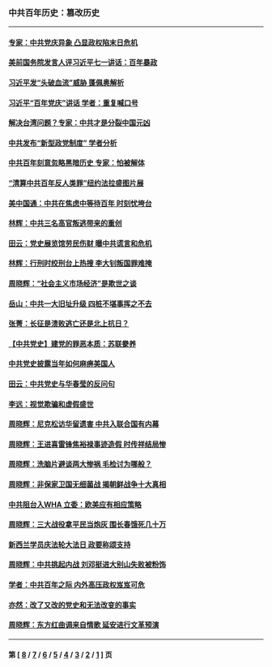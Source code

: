### 中共百年历史：篡改历史
---
#### [专家：中共党庆异象 凸显政权陷末日危机](../../pages/nf1176115/n13067084.md?07200430) 
#### [美前国务院发言人评习近平七一讲话：百年暴政](../../pages/nf1176115/n13066986.md?07200430) 
#### [习近平发“头破血流”威胁 蓬佩奥解析](../../pages/nf1176115/n13063604.md?07200430) 
#### [习近平“百年党庆”讲话 学者：重复喊口号](../../pages/nf1176115/n13061411.md?07200430) 
#### [解决台湾问题？专家：中共才是分裂中国元凶](../../pages/nf1176115/n13060811.md?07200430) 
#### [中共发布“新型政党制度” 学者分析](../../pages/nf1176115/n13056354.md?07200430) 
#### [中共百年刻意忽略黑暗历史 专家：怕被解体](../../pages/nf1176115/n13056056.md?07200430) 
#### [“清算中共百年反人类罪”纽约法拉盛图片展](../../pages/nf1176115/n13052220.md?07200430) 
#### [美中国通：中共在焦虑中等待百年 时刻忧垮台](../../pages/nf1176115/n13048820.md?07200430) 
#### [林辉：中共三名高官叛逃带来的重创](../../pages/nf1176115/n13035206.md?07200430) 
#### [田云：党史展览馆劳民伤财 曝中共谎言和危机](../../pages/nf1176115/n13033900.md?07200430) 
#### [林辉：行刑时绞刑台上热搜 李大钊叛国罪难掩](../../pages/nf1176115/n13031965.md?07200430) 
#### [周晓辉：“社会主义市场经济”是欺世之谈](../../pages/nf1176115/n13024090.md?07200430) 
#### [岳山：中共一大旧址升级 四桩不堪事挥之不去](../../pages/nf1176115/n13021697.md?07200430) 
#### [张菁：长征是溃败逃亡还是北上抗日？](../../pages/nf1176115/n13020585.md?07200430) 
#### [【中共党史】建党的罪恶本质：苏联豢养](../../pages/nf1176115/n13011888.md?07200430) 
#### [中共党史披露当年如何麻痹美国人](../../pages/nf1176115/n12966400.md?07200430) 
#### [田云：中共党史与华春莹的反问句](../../pages/nf1176115/n12765178.md?07200430) 
#### [李远：视觉欺骗和虚假盛世](../../pages/nf1176115/n12993376.md?07200430) 
#### [周晓辉：尼克松访华留遗害 中共入联合国有内幕](../../pages/nf1176115/n12991422.md?07200430) 
#### [周晓辉：王进喜雷锋焦裕禄事迹造假 时传祥结局惨](../../pages/nf1176115/n12985497.md?07200430) 
#### [周晓辉：洗脑片避谈两大惨祸 毛检讨为哪般？](../../pages/nf1176115/n12971285.md?07200430) 
#### [周晓辉：非保家卫国无细菌战 揭朝鲜战争十大真相](../../pages/nf1176115/n12954161.md?07200430) 
#### [中共阻台入WHA 立委：欧美应有相应策略](../../pages/nf1176115/n12939343.md?07200430) 
#### [周晓辉：三大战役拿平民当炮灰 围长春饿死几十万](../../pages/nf1176115/n12934921.md?07200430) 
#### [新西兰学员庆法轮大法日 政要称颂支持](../../pages/nf1176115/n12932715.md?07200430) 
#### [周晓辉：中共挑起内战 刘邓挺进大别山失败被粉饰](../../pages/nf1176115/n12929004.md?07200430) 
#### [学者：中共百年之际 内外高压政权岌岌可危](../../pages/nf1176115/n12925426.md?07200430) 
#### [亦然：改了又改的党史和无法改变的事实](../../pages/nf1176115/n12919443.md?07200430) 
#### [周晓辉：东方红曲调来自情歌 延安进行文革预演](../../pages/nf1176115/n12914429.md?07200430) 

---
#### 第 [ [8](./8.md?07200430) / [7](./7.md?07200430) / [6](./6.md?07200430) / [5](./5.md?07200430) / [4](./4.md?07200430) / [3](./3.md?07200430) / [2](./2.md?07200430) / [1](./1.md?07200430) ] 页

